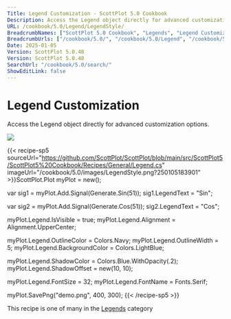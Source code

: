 ```yaml
---
Title: Legend Customization - ScottPlot 5.0 Cookbook
Description: Access the Legend object directly for advanced customization options.
URL: /cookbook/5.0/Legend/LegendStyle/
BreadcrumbNames: ["ScottPlot 5.0 Cookbook", "Legends", "Legend Customization"]
BreadcrumbUrls: ["/cookbook/5.0/", "/cookbook/5.0/Legend", "/cookbook/5.0/Legend/LegendStyle"]
Date: 2025-01-05
Version: ScottPlot 5.0.48
Version: ScottPlot 5.0.48
SearchUrl: "/cookbook/5.0/search/"
ShowEditLink: false
---
```



<div class='d-flex align-items-center mt-5'>
<h1 class='me-2 text-dark my-0 border-0'>Legend Customization</h1>
</div>

Access the Legend object directly for advanced customization options.

[![](/cookbook/5.0/images/LegendStyle.png?250105183901)](/cookbook/5.0/images/LegendStyle.png?250105183901)

{{< recipe-sp5 sourceUrl="https://github.com/ScottPlot/ScottPlot/blob/main/src/ScottPlot5/ScottPlot5%20Cookbook/Recipes/General/Legend.cs" imageUrl="/cookbook/5.0/images/LegendStyle.png?250105183901" >}}ScottPlot.Plot myPlot = new();

var sig1 = myPlot.Add.Signal(Generate.Sin(51));
sig1.LegendText = "Sin";

var sig2 = myPlot.Add.Signal(Generate.Cos(51));
sig2.LegendText = "Cos";

myPlot.Legend.IsVisible = true;
myPlot.Legend.Alignment = Alignment.UpperCenter;

myPlot.Legend.OutlineColor = Colors.Navy;
myPlot.Legend.OutlineWidth = 5;
myPlot.Legend.BackgroundColor = Colors.LightBlue;

myPlot.Legend.ShadowColor = Colors.Blue.WithOpacity(.2);
myPlot.Legend.ShadowOffset = new(10, 10);

myPlot.Legend.FontSize = 32;
myPlot.Legend.FontName = Fonts.Serif;

myPlot.SavePng("demo.png", 400, 300);
{{< /recipe-sp5 >}}

<div class='my-5 text-center'>This recipe is one of many in the <a href='/cookbook/5.0/Legend'>Legends</a> category</div>


